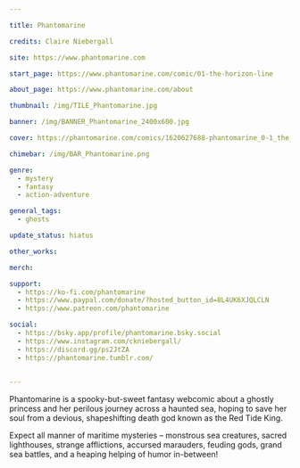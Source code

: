 ```yaml
---

title: Phantomarine

credits: Claire Niebergall

site: https://www.phantomarine.com

start_page: https://www.phantomarine.com/comic/01-the-horizon-line

about_page: https://www.phantomarine.com/about

thumbnail: /img/TILE_Phantomarine.jpg

banner: /img/BANNER_Phantomarine_2400x600.jpg

cover: https://phantomarine.com/comics/1620627688-phantomarine_0-1_the_horizon_line.jpg

chimebar: /img/BAR_Phantomarine.png

genre: 
  - mystery
  - fantasy
  - action-adventure

general_tags: 
  - ghosts

update_status: hiatus

other_works:

merch: 

support: 
  - https://ko-fi.com/phantomarine
  - https://www.paypal.com/donate/?hosted_button_id=8L4UK6XJQLCLN
  - https://www.patreon.com/phantomarine

social: 
  - https://bsky.app/profile/phantomarine.bsky.social
  - https://www.instagram.com/ckniebergall/
  - https://discord.gg/ps2JtZA
  - https://phantomarine.tumblr.com/
  

---
```


Phantomarine is a spooky-but-sweet fantasy webcomic about a ghostly princess and her perilous journey across a haunted sea, hoping to save her soul from a devious, shapeshifting death god known as the Red Tide King.

Expect all manner of maritime mysteries – monstrous sea creatures, sacred lighthouses, strange afflictions, accursed marauders, feuding gods, grand sea battles, and a heaping helping of humor in-between!